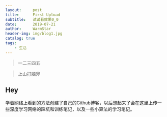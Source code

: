 ```yaml
---
layout:     post   				    
title:      First Upload 				
subtitle:   试试看效果0_0 
date:       2019-07-21 				
author:     WarmStar 						
header-img: img/blog1.jpg 	
catalog: true 				
tags:							
    - 生活
---
```


> 一二三四五

> 上山打脑斧

## Hey
​		学着网络上看到的方法创建了自己的Github博客，以后想起来了会在这里上传一些深度学习网络的踩坑和训练笔记，以及一些小算法的学习笔记。